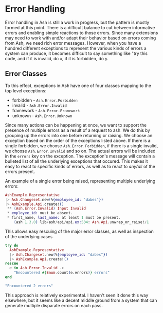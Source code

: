 # Error Handling

Error handling in Ash is still a work in progress, but the pattern is mostly formed at this point. There is a difficult balance to cut between informative errors and enabling simple reactions to those errors. Since many extensions may need to work with and/or adapt their behavior based on errors coming from Ash, we need rich error messages. However, when you have a hundred different exceptions to represent the various kinds of errors a system can produce, it becomes difficult to say something like "try this code, and if it is invalid, do x, if it is forbidden, do y.

## Error Classes

To this effect, exceptions in Ash have one of four classes mapping to the top level exceptions:

- forbidden - `Ash.Error.Forbidden`
- invalid - `Ash.Error.Invalid`
- framework - `Ash.Error.Framework`
- unknown - `Ash.Error.Unknown`

Since many actions can be happening at once, we want to support the presence of multiple errors as a result of a request to ash. We do this by grouping up the errors into one before returning or raising.
We choose an exception based on the order of the exceptions listed above. If there is a single forbidden, we choose `Ash.Error.Forbidden`, if there is a single invalid, we choose `Ash.Error.Invalid` and so on. The actual errors will be included in the `errors` key on the exception. The exception's message will contain a bulleted list of all the underlying exceptions that occured. This makes it easy to react to specific kinds of errors, as well as to react to _any/all_ of the errors present.

An example of a single error being raised, representing multiple underlying errors:

```elixir
AshExample.Representative
|> Ash.Changeset.new(%{employee_id: "dabes"})
|> AshExample.Api.create!()
 ** (Ash.Error.Invalid) Input Invalid
 * employee_id: must be absent.
 * first_name, last_name: at least 1 must be present.
    (ash 1.3.0) lib/ash/api/api.ex:534: Ash.Api.unwrap_or_raise!/1
```

This allows easy rescuing of the major error classes, as well as inspection of the underlying cases

```elixir
try do
  AshExample.Representative
  |> Ash.Changeset.new(%{employee_id: "dabes"})
  |> AshExample.Api.create!()
rescue
  e in Ash.Error.Invalid ->
    "Encountered #{Enum.count(e.errors)} errors"
end

"Encountered 2 errors"
```

This approach is relatively experimental. I haven't seen it done this way elsewhere, but it seems like a decent middle ground from a system that can generate multiple disparate errors on each pass.
